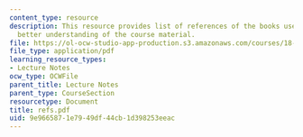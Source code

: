 ```yaml
---
content_type: resource
description: This resource provides list of references of the books useful for the
  better understanding of the course material.
file: https://ol-ocw-studio-app-production.s3.amazonaws.com/courses/18-155-differential-analysis-fall-2004/9e9665871e7949df44cb1d398253eeac_refs.pdf
file_type: application/pdf
learning_resource_types:
- Lecture Notes
ocw_type: OCWFile
parent_title: Lecture Notes
parent_type: CourseSection
resourcetype: Document
title: refs.pdf
uid: 9e966587-1e79-49df-44cb-1d398253eeac
---
```

